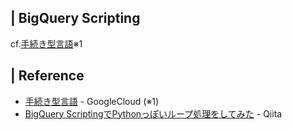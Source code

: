 ## | BigQuery Scripting

cf.[手続き型言語](https://cloud.google.com/bigquery/docs/reference/standard-sql/scripting)※1



## | Reference
+ [手続き型言語](https://cloud.google.com/bigquery/docs/reference/standard-sql/scripting) - GoogleCloud (※1)
+ [BigQuery ScriptingでPythonっぽいループ処理をしてみた](https://qiita.com/CraveOwl/items/5ffcf5edac238b165bbb) - Qiita
